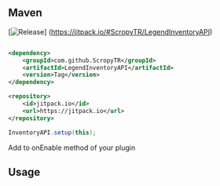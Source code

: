 ## Maven


[![Release](https://jitpack.io/v/ScropyTR/LegendInventoryAPI.svg)] (https://jitpack.io/#ScropyTR/LegendInventoryAPI)


```pom.xml

<dependency>
    <groupId>com.github.ScropyTR</groupId>
    <artifactId>LegendInventoryAPI</artifactId>
    <version>Tag</version>
</dependency>

<repository>
    <id>jitpack.io</id>
    <url>https://jitpack.io</url>
</repository>
```


```java
InventoryAPI.setup(this);
```
Add to onEnable method of your plugin

## Usage
